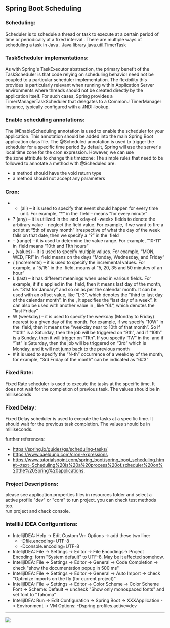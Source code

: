 ## Spring Boot Scheduling

### Scheduling:
Scheduler is to schedule a thread or task to execute at a certain period of time or periodically at a fixed interval . There are multiple ways of scheduling a task in Java . Java library java.util.TimerTask

### TaskScheduler implementations:
As with Spring's TaskExecutor abstraction, the primary benefit of the TaskScheduler is that code relying on scheduling behavior need not be coupled to a particular scheduler implementation. The flexibility this provides is particularly relevant when running within Application Server environments where threads should not be created directly by the application itself. For such cases, Spring provides a TimerManagerTaskScheduler that delegates to a CommonJ TimerManager instance, typically configured with a JNDI-lookup.

### Enable scheduling annotations:
The @EnableScheduling annotation is used to enable the scheduler for your application. This annotation should be added into the main Spring Boot application class file.
The @Scheduled annotation is used to trigger the scheduler for a specific time period
By default, Spring will use the server's local time zone for the cron expression. However, we can use the zone attribute to change this timezone:
The simple rules that need to be followed to annotate a method with @Scheduled are:
- a method should have the void return type
- a method should not accept any parameters

### Cron:
- * (all) – it is used to specify that event should happen for every time unit. For example, “*” in the <minute> field – means “for every minute”
- ? (any) – it is utilized in the <day-of-month> and <day-of -week> fields to denote the arbitrary value – neglect the field value. For example, if we want to fire a script at “5th of every month” irrespective of what the day of the week falls on that date, then we specify a “?” in the <day-of-week> field
- – (range) – it is used to determine the value range. For example, “10-11” in <hour> field means “10th and 11th hours”
- , (values) – it is used to specify multiple values. For example, “MON, WED, FRI” in <day-of-week> field means on the days “Monday, Wednesday, and Friday”
- / (increments) – it is used to specify the incremental values. For example, a “5/15” in the <minute> field, means at “5, 20, 35 and 50 minutes of an hour”
- L (last) – it has different meanings when used in various fields. For example, if it's applied in the <day-of-month> field, then it means last day of the month, i.e. “31st for January” and so on as per the calendar month. It can be used with an offset value, like “L-3“, which denotes the “third to last day of the calendar month”. In the <day-of-week>, it specifies the “last day of a week”. It can also be used with another value in <day-of-week>, like “6L“, which denotes the “last Friday”
- W (weekday) – it is used to specify the weekday (Monday to Friday) nearest to a given day of the month. For example, if we specify “10W” in the <day-of-month> field, then it means the “weekday near to 10th of that month”. So if “10th” is a Saturday, then the job will be triggered on “9th”, and if “10th” is a Sunday, then it will trigger on “11th”. If you specify “1W” in the <day-of-month> and if “1st” is Saturday, then the job will be triggered on “3rd” which is Monday, and it will not jump back to the previous month
- \# it is used to specify the “N-th” occurrence of a weekday of the month, for example, “3rd Friday of the month” can be indicated as “6#3“

### Fixed Rate:
Fixed Rate scheduler is used to execute the tasks at the specific time. It does not wait for the completion of previous task. The values should be in milliseconds

### Fixed Delay:
Fixed Delay scheduler is used to execute the tasks at a specific time. It should wait for the previous task completion. The values should be in milliseconds.




further references:     
- https://spring.io/guides/gs/scheduling-tasks/
- https://www.baeldung.com/cron-expressions
- https://www.tutorialspoint.com/spring_boot/spring_boot_scheduling.htm#:~:text=Scheduling%20is%20a%20process%20of,scheduler%20on%20the%20Spring%20applications.



### Project Descriptions:
please see application.properties files in resources folder and select a active profile "dev" or "com" to run project. you can check test methods too.  
run project and check console. 

### IntellliJ IDEA Configurations:
- IntelijIDEA: Help -> Edit Custom Vm Options -> add these two line:
    - -Dfile.encoding=UTF-8
    - -Dconsole.encoding=UTF-8
- IntelijIDEA: File -> Settings -> Editor -> File Encodings-> Project Encoding: form "System default" to UTF-8. May be it affected somehow.
- IntelijIDEA: File -> Settings -> Editor -> General -> Code Completion -> check "show the documentation popup in 500 ms"
- IntelijIDEA: File -> Settings -> Editor -> General -> Auto Import -> check "Optimize imports on the fly (for current project)"
- IntelijIDEA: File -> Settings -> Editor -> Color Scheme -> Color Scheme Font -> Scheme: Default -> uncheck "Show only monospaced fonts" and set font to "Tahoma"
- IntelijIDEA: Run -> Edit Configuration -> Spring Boot -> XXXApplication -> Environment -> VM Options: -Dspring.profiles.active=dev

<hr/>
<a href="mailto:eng.motahari@gmail.com?"><img src="https://img.shields.io/badge/gmail-%23DD0031.svg?&style=for-the-badge&logo=gmail&logoColor=white"/></a>


